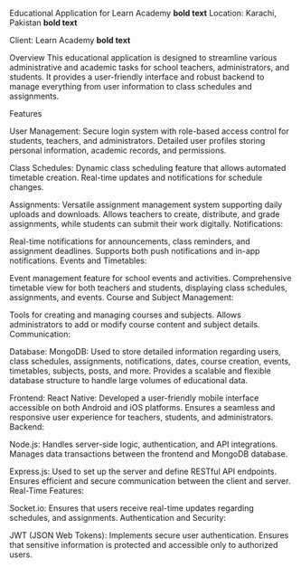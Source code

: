 Educational Application for Learn Academy <strong>bold text</strong>
Location: Karachi, Pakistan <strong>bold text</strong>

Client: Learn Academy <strong>bold text</strong>

Overview
This educational application is designed to streamline various administrative and academic tasks for school teachers, administrators, and students. It provides a user-friendly interface and robust backend to manage everything from user information to class schedules and assignments.

Features

User Management:
Secure login system with role-based access control for students, teachers, and administrators.
Detailed user profiles storing personal information, academic records, and permissions.

Class Schedules:
Dynamic class scheduling feature that allows automated timetable creation.
Real-time updates and notifications for schedule changes.

Assignments:
Versatile assignment management system supporting daily uploads and downloads.
Allows teachers to create, distribute, and grade assignments, while students can submit their work digitally.
Notifications:

Real-time notifications for announcements, class reminders, and assignment deadlines.
Supports both push notifications and in-app notifications.
Events and Timetables:

Event management feature for school events and activities.
Comprehensive timetable view for both teachers and students, displaying class schedules, assignments, and events.
Course and Subject Management:

Tools for creating and managing courses and subjects.
Allows administrators to add or modify course content and subject details.
Communication:


Database:
MongoDB:
Used to store detailed information regarding users, class schedules, assignments, notifications, dates, course creation, events, timetables, subjects, posts, and more.
Provides a scalable and flexible database structure to handle large volumes of educational data.

Frontend:
React Native:
Developed a user-friendly mobile interface accessible on both Android and iOS platforms.
Ensures a seamless and responsive user experience for teachers, students, and administrators.
Backend:

Node.js:
Handles server-side logic, authentication, and API integrations.
Manages data transactions between the frontend and MongoDB database.

Express.js:
Used to set up the server and define RESTful API endpoints.
Ensures efficient and secure communication between the client and server.
Real-Time Features:

Socket.io:
Ensures that users receive real-time updates regarding schedules, and assignments.
Authentication and Security:

JWT (JSON Web Tokens):
Implements secure user authentication.
Ensures that sensitive information is protected and accessible only to authorized users.

